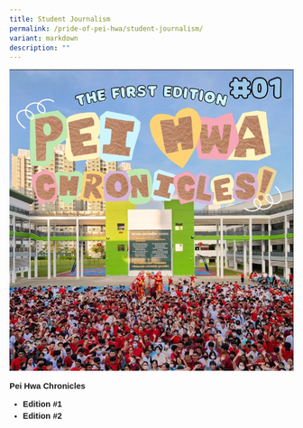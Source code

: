 ```yaml
---
title: Student Journalism
permalink: /pride-of-pei-hwa/student-journalism/
variant: markdown
description: ""
---
```

![](/images/Pride%20of%20Pei%20Hwa/PHSS_Chronicles.jpg)

<p style="font-size:14.5px; line-height:1.5;font-family:sans-serif;"><strong style="font-size:14.5px; line-height:1.5;font-family:sans-serif;">Pei Hwa Chronicles </strong></p>

<ul style="margin-top:-5px">
	<li style="font-size:14.5px; line-height:1.5; font-family:sans-serif;"><a href="https://drive.google.com/file/d/1Bl-OXOMETYWef6m2D4t2UY_D1rj6a6sJ/view?usp=sharing" style="font-size:14.5px; line-height:1.5;font-family:sans-serif;font-weight:bold;text-decoration: none;">Edition #1</a></li>
	<li style="font-size:14.5px; line-height:1.5; font-family:sans-serif;"><a href="https://drive.google.com/file/d/1kNsf3WF4t_kQvFO6pWBReFr-5A7FnEBH/view?usp=sharing" style="font-size:14.5px; line-height:1.5;font-family:sans-serif;font-weight:bold;text-decoration: none;">Edition #2</a></li>
	</ul>